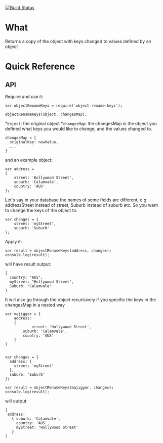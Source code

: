 [![Build Status](https://travis-ci.org/nluo/object-rename-keys.svg?branch=master)](https://travis-ci.org/nluo/object-rename-keys)

# What
Returns a copy of the object with keys changed to values defined by an object

# Quick Reference

## API

Require and use it:
```
var objectRenameKeys = require('object-rename-keys');

objectRenameKeys(object, changesMap);
```

*`object`: the original object
*`changesMap`: the changesMap is the object you defined what keys you would like to change, and the values changed to.

```
changesMap = {
  originalKey: newValue,
  ...
}
```

and an example object: 

```
var address = 
{ 	
	street: 'Hollywood Street',
	suburb: 'Calamvale',
	country: 'AUS' 
};
```
Let's say in your database the names of some fields are different, e.g. addressStreet instead of street, Suburb instead of suburb etc. So you want to change the keys of the object to:

```
var changes = {
	street: 'myStreet',
	suburb: 'Suburb'
};
```
Apply it:

```
var result = objectRenameKeys(address, changes);
console.log(result);
```

will have result output:
```
{
  country: "AUS", 
  myStreet: "Hollywood Street", 
  Suburb: "Calamvale"
}
```

It will also go through the object recurisively if you specific the keys in the changesMap in a nested way

```
var majigger = {
    address:
	{ 	
        	street: 'Hollywood Street',
		suburb: 'Calamvale',
		country: 'AUS' 
	}
}
		
```

```
var changes = {
  address: {
  	street: 'myStreet'
  },
  suburb: 'Suburb'
};

var result = objectRenameKeys(majigger, changes);
console.log(result);
```
will output:

```
{ 
 address: 
   { suburb: 'Calamvale',
     country: 'AUS',
     myStreet: 'Hollywood Street' 
   } 
}
```
